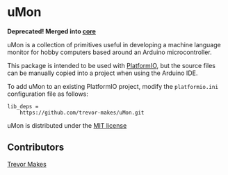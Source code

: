 # uMon

**Deprecated! Merged into [core](https://github.com/trevor-makes/core)**

uMon is a collection of primitives useful in developing a machine language monitor for hobby computers based around an Arduino microcontroller.

This package is intended to be used with [PlatformIO](https://platformio.org/), but the source files can be manually copied into a project when using the Arduino IDE.

To add uMon to an existing PlatformIO project, modify the `platformio.ini` configuration file as follows:

```
lib_deps =
    https://github.com/trevor-makes/uMon.git
```

uMon is distributed under the [MIT license](LICENSE.txt)

## Contributors

[Trevor Makes](mailto:the.trevor.makes@gmail.com)

